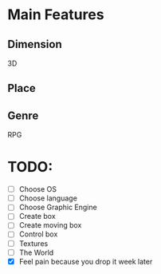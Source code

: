 # Main Features
## Dimension
3D

## Place

## Genre
  RPG

# TODO:
 - [ ] Choose OS
 - [ ] Choose language
 - [ ] Choose Graphic Engine
 - [ ] Create box
 - [ ] Create moving box
 - [ ] Control box
 - [ ] Textures
 - [ ] The World
 - [x] Feel pain because you drop it week later
